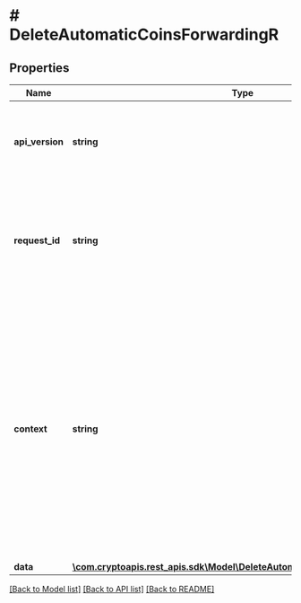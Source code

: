 # # DeleteAutomaticCoinsForwardingR

## Properties

Name | Type | Description | Notes
------------ | ------------- | ------------- | -------------
**api_version** | **string** | Specifies the version of the API that incorporates this endpoint. |
**request_id** | **string** | Defines the ID of the request. The &#x60;requestId&#x60; is generated by Crypto APIs and it&#39;s unique for every request. |
**context** | **string** | In batch situations the user can use the context to correlate responses with requests. This property is present regardless of whether the response was successful or returned as an error. &#x60;context&#x60; is specified by the user. | [optional]
**data** | [**\com.cryptoapis.rest_apis.sdk\Model\DeleteAutomaticCoinsForwardingRData**](DeleteAutomaticCoinsForwardingRData.md) |  |

[[Back to Model list]](../../README.md#models) [[Back to API list]](../../README.md#endpoints) [[Back to README]](../../README.md)

